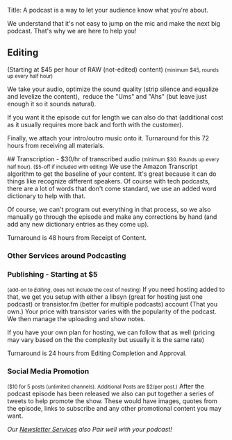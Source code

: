 Title: A podcast is a way to let your audience know what you're about.

We understand that it's not easy to jump on the mic and make the next big podcast. That's why we are here to help you!
<div class="card-deck">
<h2 class="card-title">Editing</h2>

<div class="card-body">
<span class="font-italic">(Starting at $45 per hour of RAW (not-edited) content)</span> 
<small>(minimum $45, rounds up every half hour)</small>

We take your audio, optimize the sound quality (strip silence and equalize and levelize the content),  reduce the "Ums" and "Ahs" (but leave just enough it so it sounds natural).

If you want it the episode cut for length we can also do that (additional cost as it usually requires more back and forth with the customer).

Finally, we attach your intro/outro music onto it. Turnaround for this 72 hours from receiving all materials.
</div>
</div>
## Transcription - $30/hr of transcribed audio 
<small>(minimum $30. Rounds up every half hour). ($5-off if included with editing)</small>
We use the Amazon Transcript algorithm to get the baseline of your content. It's great because it can do things like recognize different speakers. Of course with tech podcasts, there are a lot of words that don't come standard, we use an added word dictionary to help with that.

Of course, we can't program out everything in that process, so we also manually go through the episode and make any corrections by hand (and add any new dictionary entries as they come up).  

Turnaround is 48 hours from Receipt of Content. 

### Other Services around Podcasting
### Publishing - Starting at $5
<small>(add-on to <em>Editing</em>, does not include the cost of hosting)</small>
If you need hosting added to that, we get you setup with either a libsyn (great for hosting just one podcast) or transistor.fm (better for multiple podcasts) account (That you own.) Your price with transistor varies with the popularity of the podcast. We then manage the uploading and show notes.

If you have your own plan for hosting, we can follow that as well (pricing may vary based on the the complexity but usually it is the same rate)

Turnaround is 24 hours from Editing Completion and Approval.

### Social Media Promotion
<small>($10 for 5 posts (unlimited channels). Additional Posts are $2/per post.)</small>
After the podcast episode has been released we also can put together a series of tweets to help promote the show. These would have images, quotes from the episode, links to subscribe and any other promotional content you may want. 

*Our [Newsletter Services](./newsletter_services) also Pair well with your podcast!* 
